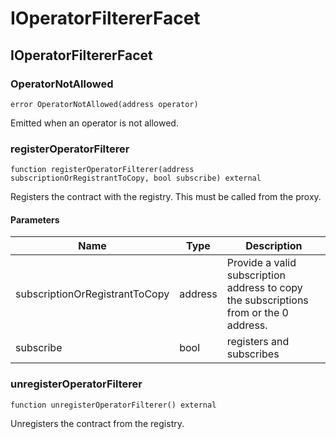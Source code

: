 # IOperatorFiltererFacet

## IOperatorFiltererFacet

### OperatorNotAllowed

```solidity
error OperatorNotAllowed(address operator)
```

Emitted when an operator is not allowed.

### registerOperatorFilterer

```solidity
function registerOperatorFilterer(address subscriptionOrRegistrantToCopy, bool subscribe) external
```

Registers the contract with the registry.
This must be called from the proxy.

#### Parameters

| Name | Type | Description |
| ---- | ---- | ----------- |
| subscriptionOrRegistrantToCopy | address | Provide a valid subscription address to copy the subscriptions from or the 0 address. |
| subscribe | bool | registers and subscribes |

### unregisterOperatorFilterer

```solidity
function unregisterOperatorFilterer() external
```

Unregisters the contract from the registry.

